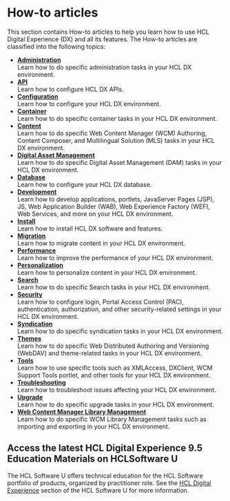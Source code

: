 # How-to articles

This section contains How-to articles to help you learn how to use HCL Digital Experience (DX) and all its features. The How-to articles are classified into the following topics:

- **[Administration](./administration/index.md)**  
Learn how to do specific administration tasks in your HCL DX environment.
- **[API](./api/index.md)**  
Learn how to configure HCL DX APIs.
- **[Configuration](./configuration/index.md)**  
Learn how to configure your HCL DX environment.
- **[Container](./container/index.md)**  
Learn how to do specific container tasks in your HCL DX environment.
- **[Content](./content/index.md)**  
Learn how to do specific Web Content Manager (WCM) Authoring, Content Composer, and Multilingual Solution (MLS) tasks in your HCL DX environment.
- **[Digital Asset Management](./dam/index.md)**  
Learn how to do specific Digital Asset Management (DAM) tasks in your HCL DX environment.
- **[Database](./database/index.md)**  
Learn how to configure your HCL DX database.
- **[Development](./development/index.md)**  
Learn how to develop applications, portlets, JavaServer Pages (JSP), JS, Web Application Builder (WAB), Web Experience Factory (WEF), Web Services, and more on your HCL DX environment.
- **[Install](./install/index.md)**  
Learn how to install HCL DX software and features.
- **[Migration](./migration/index.md)**  
Learn how to migrate content in your HCL DX environment.
- **[Performance](./performance/index.md)**  
Learn how to improve the performance of your HCL DX environment.
- **[Personalization](./personalization/index.md)**  
Learn how to personalize content in your HCL DX environment.
- **[Search](./search/index.md)**  
Learn how to do specific Search tasks in your HCL DX environment.
- **[Security](./security/index.md)**  
Learn how to configure login, Portal Access Control (PAC), authentication, authorization, and other security-related settings in your HCL DX environment.
- **[Syndication](./syndication/index.md)**  
Learn how to do specific syndication tasks in your HCL DX environment.
- **[Themes](./themes/index.md)**  
Learn how to do specific Web Distributed Authoring and Versioning (WebDAV) and theme-related tasks in your HCL DX environment.
- **[Tools](./tools/index.md)**  
Learn how to use specific tools such as XMLAccess, DXClient, WCM Support Tools portlet, and other tools for your HCL DX environment.
- **[Troubleshooting](./troubleshooting/index.md)**  
Learn how to troubleshoot issues affecting your HCL DX environment.
- **[Upgrade](./upgrade/index.md)**  
Learn how to do specific upgrade tasks in your HCL DX environment.
- **[Web Content Manager Library Management](./wcmlibrarymanagement/index.md)**  
Learn how to do specific WCM Library Management tasks such as importing and exporting in your HCL DX environment.

## Access the latest HCL Digital Experience 9.5 Education Materials on HCLSoftware U

The HCL Software U offers technical education for the HCL Software portfolio of products, organized by practitioner role. See the [HCL Digital Experience](https://hclsoftwareu.hcltechsw.com/) section of the HCL Software U for more information.
